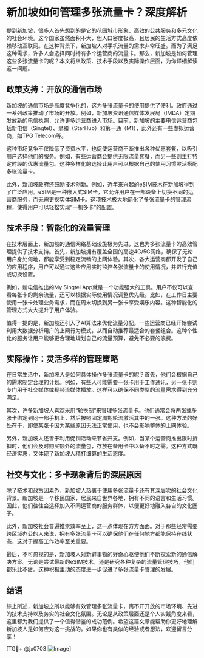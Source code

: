 # 新加坡如何管理多张流量卡？深度解析

提到新加坡，很多人首先想到的是它的花园城市形象、高效的公共服务和多元文化的社会环境。这个国家虽然面积不大，但人口密度极高，且居民的生活方式高度依赖移动互联网。在这种背景下，新加坡人对手机流量的需求非常旺盛。而为了满足这种需求，许多人会选择同时持有多个运营商的流量卡。那么，新加坡是如何管理这些多张流量卡的呢？本文将从政策、技术手段以及实际操作层面，为你详细解读这一问题。

## 政策支持：开放的通信市场

新加坡的通信市场是高度竞争化的，这为多张流量卡的使用提供了便利。政府通过一系列政策推动了市场的开放。例如，新加坡资讯通信媒体发展局（IMDA）定期发放新的电信执照，允许更多运营商进入市场。目前，新加坡的主要电信运营商包括新电信（Singtel）、星和（StarHub）和第一通（M1），此外还有一些虚拟运营商，如TPG Telecom等。

这种市场竞争不仅降低了资费水平，也促使运营商不断推出各种优惠套餐，以吸引用户选择他们的服务。例如，有些运营商会提供无限流量套餐，而另一些则主打特定时段的优惠流量包。这种多样化的选择让用户可以根据自己的使用习惯灵活搭配多张流量卡。

此外，新加坡政府还鼓励技术创新。例如，近年来兴起的eSIM技术在新加坡得到了广泛应用。eSIM是一种嵌入式SIM卡，它允许用户在一部设备上切换不同的运营商服务，而无需更换实体SIM卡。这项技术极大地简化了多张流量卡的管理流程，使得用户可以轻松实现“一机多卡”的配置。

## 技术手段：智能化的流量管理

在技术层面上，新加坡的通信网络基础设施极为先进，这也为多张流量卡的高效管理提供了技术支持。首先，新加坡拥有覆盖全国的高速4G/5G网络，确保了无论用户身处何地，都能享受到稳定流畅的上网体验。其次，各大运营商都开发了自己的应用程序，用户可以通过这些应用实时监控各张流量卡的使用情况，并进行充值或切换设置。

例如，新电信推出的My Singtel App就是一个功能强大的工具。用户不仅可以查看每张卡的剩余流量，还可以根据实际使用情况调整优先级。比如，在工作日主要使用一张卡处理业务需求，而在周末切换到另一张卡享受娱乐内容。这种智能化的管理方式大大提升了用户体验。

值得一提的是，新加坡还引入了AI算法来优化流量分配。一些运营商已经开始尝试利用大数据分析用户的上网行为模式，从而自动推荐最适合的套餐组合。这种个性化的服务让用户能够更合理地规划自己的流量预算，避免不必要的浪费。

## 实际操作：灵活多样的管理策略

在日常生活中，新加坡人是如何具体操作多张流量卡的呢？首先，他们会根据自己的需求制定合理的计划。例如，有些人可能需要一张卡用于工作通讯，另一张卡则专门用于社交媒体或视频流媒体播放。这样可以确保不同类型的流量需求得到充分满足。

其次，许多新加坡人喜欢采用“轮换制”来管理多张流量卡。他们通常会将两张或多张卡绑定到同一部手机上，然后按照固定周期轮流激活其中的一张。这种方法的好处在于，即使某张卡因为某些原因无法正常使用，也不会影响整体的上网体验。

另外，新加坡人还善于利用促销活动来节省开支。例如，当某个运营商推出限时折扣时，他们会及时购买额外的流量包，存放在备用卡中以备不时之需。这种方式既经济实惠，又体现了新加坡人精打细算的生活态度。

## 社交与文化：多卡现象背后的深层原因

除了技术和政策因素外，新加坡人热衷于使用多张流量卡还有其深层次的社会文化背景。新加坡是一个移民国家，居民来自世界各地，拥有不同的语言和生活习惯。因此，他们往往会选择加入不同运营商的服务群体，以便更好地融入各自的文化圈子。

此外，新加坡社会普遍推崇效率至上，这一点体现在方方面面。对于那些经常需要跨区域办公的人来说，拥有多张流量卡可以确保他们在任何地方都能保持在线状态，这对于提高工作效率至关重要。

最后，不可忽视的是，新加坡人对新鲜事物的好奇心驱使他们不断探索新的通信解决方案。无论是尝试最新的eSIM技术，还是研究各种复杂的流量管理技巧，他们都乐此不疲。这种积极主动的态度进一步促进了多张流量卡管理的发展。

## 结语

综上所述，新加坡之所以能够有效管理多张流量卡，离不开开放的市场环境、先进的技术支持以及务实的社会文化氛围。无论是从政策层面还是个人实践角度来看，这里都为我们提供了一个值得借鉴的成功范例。希望这篇文章能帮助你更好地理解新加坡人是如何应对这一挑战的。如果你也有类似的经验或者想法，欢迎留言分享！

[TG💪+ @jx0703 ![Image](https://github.com/user-attachments/assets/dbca1d08-cadb-493c-b0ec-ad6f7a83f270)]